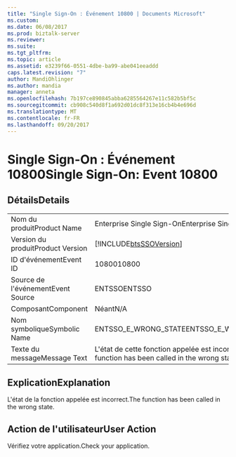 ```yaml
---
title: "Single Sign-On : Événement 10800 | Documents Microsoft"
ms.custom: 
ms.date: 06/08/2017
ms.prod: biztalk-server
ms.reviewer: 
ms.suite: 
ms.tgt_pltfrm: 
ms.topic: article
ms.assetid: e3239f66-0551-4dbe-ba99-abe041eeaddd
caps.latest.revision: "7"
author: MandiOhlinger
ms.author: mandia
manager: anneta
ms.openlocfilehash: 7b197ce890845abba6285564267e11c582b5bf5c
ms.sourcegitcommit: cb908c540d8f1a692d01dc8f313e16cb4b4e696d
ms.translationtype: MT
ms.contentlocale: fr-FR
ms.lasthandoff: 09/20/2017
---
```

# <a name="single-sign-on-event-10800"></a><span data-ttu-id="753b5-102">Single Sign-On : Événement 10800</span><span class="sxs-lookup"><span data-stu-id="753b5-102">Single Sign-On: Event 10800</span></span>
## <a name="details"></a><span data-ttu-id="753b5-103">Détails</span><span class="sxs-lookup"><span data-stu-id="753b5-103">Details</span></span>  
  
|||  
|-|-|  
|<span data-ttu-id="753b5-104">Nom du produit</span><span class="sxs-lookup"><span data-stu-id="753b5-104">Product Name</span></span>|<span data-ttu-id="753b5-105">Enterprise Single Sign-On</span><span class="sxs-lookup"><span data-stu-id="753b5-105">Enterprise Single Sign-On</span></span>|  
|<span data-ttu-id="753b5-106">Version du produit</span><span class="sxs-lookup"><span data-stu-id="753b5-106">Product Version</span></span>|[!INCLUDE[btsSSOVersion](../includes/btsssoversion-md.md)]|  
|<span data-ttu-id="753b5-107">ID d'événement</span><span class="sxs-lookup"><span data-stu-id="753b5-107">Event ID</span></span>|<span data-ttu-id="753b5-108">10800</span><span class="sxs-lookup"><span data-stu-id="753b5-108">10800</span></span>|  
|<span data-ttu-id="753b5-109">Source de l'événement</span><span class="sxs-lookup"><span data-stu-id="753b5-109">Event Source</span></span>|<span data-ttu-id="753b5-110">ENTSSO</span><span class="sxs-lookup"><span data-stu-id="753b5-110">ENTSSO</span></span>|  
|<span data-ttu-id="753b5-111">Composant</span><span class="sxs-lookup"><span data-stu-id="753b5-111">Component</span></span>|<span data-ttu-id="753b5-112">Néant</span><span class="sxs-lookup"><span data-stu-id="753b5-112">N/A</span></span>|  
|<span data-ttu-id="753b5-113">Nom symbolique</span><span class="sxs-lookup"><span data-stu-id="753b5-113">Symbolic Name</span></span>|<span data-ttu-id="753b5-114">ENTSSO_E_WRONG_STATE</span><span class="sxs-lookup"><span data-stu-id="753b5-114">ENTSSO_E_WRONG_STATE</span></span>|  
|<span data-ttu-id="753b5-115">Texte du message</span><span class="sxs-lookup"><span data-stu-id="753b5-115">Message Text</span></span>|<span data-ttu-id="753b5-116">L'état de cette fonction appelée est incorrect.</span><span class="sxs-lookup"><span data-stu-id="753b5-116">This function has been called in the wrong state.</span></span>|  
  
## <a name="explanation"></a><span data-ttu-id="753b5-117">Explication</span><span class="sxs-lookup"><span data-stu-id="753b5-117">Explanation</span></span>  
 <span data-ttu-id="753b5-118">L'état de la fonction appelée est incorrect.</span><span class="sxs-lookup"><span data-stu-id="753b5-118">The function has been called in the wrong state.</span></span>  
  
## <a name="user-action"></a><span data-ttu-id="753b5-119">Action de l'utilisateur</span><span class="sxs-lookup"><span data-stu-id="753b5-119">User Action</span></span>  
 <span data-ttu-id="753b5-120">Vérifiez votre application.</span><span class="sxs-lookup"><span data-stu-id="753b5-120">Check your application.</span></span>